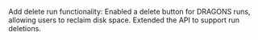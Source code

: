Add delete run functionality: Enabled a delete button for DRAGONS runs, allowing users to reclaim disk space. Extended the API to support run deletions.